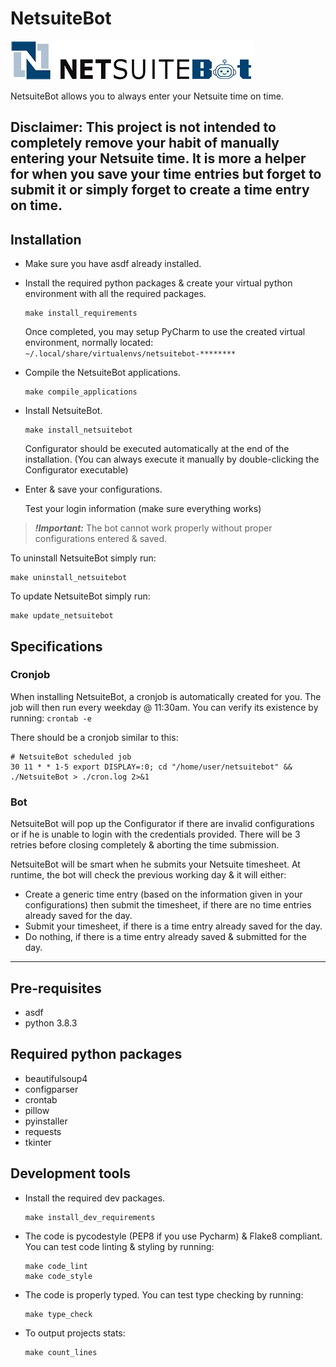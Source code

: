 # NetsuiteBot
![NetsuiteBot](./src/netsuite_logo.png)

NetsuiteBot allows you to always enter your Netsuite time on time.

Disclaimer:
This project is not intended to completely remove your habit of manually entering 
your Netsuite time. It is more a helper for when you save your time entries but 
forget to submit it or simply forget to create a time entry on time.
---

## Installation
- Make sure you have asdf already installed.


- Install the required python packages & create your virtual python environment with all the required packages.
  ```
  make install_requirements
  ```
  Once completed, you may setup PyCharm to use the created virtual environment, normally located:
  `~/.local/share/virtualenvs/netsuitebot-********`
  

- Compile the NetsuiteBot applications.
  ```
  make compile_applications
  ```

- Install NetsuiteBot.
  ```
  make install_netsuitebot
  ```
  
  Configurator should be executed automatically at the end of the installation.
  (You can always execute it manually by double-clicking the Configurator executable)


- Enter & save your configurations.
  
  Test your login information (make sure everything works)

> **_!Important:_**  The bot cannot work properly without proper configurations entered & saved.

To uninstall NetsuiteBot simply run:
```
make uninstall_netsuitebot
```

To update NetsuiteBot simply run:
```
make update_netsuitebot
```

## Specifications
### Cronjob
When installing NetsuiteBot, a cronjob is automatically created for you.
The job will then run every weekday @ 11:30am.
You can verify its existence by running: `crontab -e`

There should be a cronjob similar to this:
```
# NetsuiteBot scheduled job
30 11 * * 1-5 export DISPLAY=:0; cd "/home/user/netsuitebot" && ./NetsuiteBot > ./cron.log 2>&1
```

### Bot
NetsuiteBot will pop up the Configurator if there are invalid configurations or if he is unable to login with the credentials provided.
There will be 3 retries before closing completely & aborting the time submission.

NetsuiteBot will be smart when he submits your Netsuite timesheet.
At runtime, the bot will check the previous working day & it will either:
- Create a generic time entry (based on the information given in your configurations)
  then submit the timesheet, if there are no time entries already saved for the day.
- Submit your timesheet, if there is a time entry already saved for the day.
- Do nothing, if there is a time entry already saved & submitted for the day.

---

## Pre-requisites
- asdf
- python 3.8.3

## Required python packages
- beautifulsoup4
- configparser
- crontab
- pillow
- pyinstaller
- requests
- tkinter
  
## Development tools
- Install the required dev packages.
  ```
  make install_dev_requirements
  ```
- The code is pycodestyle (PEP8 if you use Pycharm) & Flake8 compliant.
  You can test code linting & styling by running:
  ```
  make code_lint
  make code_style
  ```
- The code is properly typed. You can test type checking by running:
  ```
  make type_check
  ```
- To output projects stats:
  ```
  make count_lines
  ```
